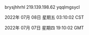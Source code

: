 brysjhhrhl 219.139.198.62 yqqlmgsycl

2022年 07月 08日 星期五 03:10:02 CST

2022年 07月 07日 星期四 19:10:02 GMT
